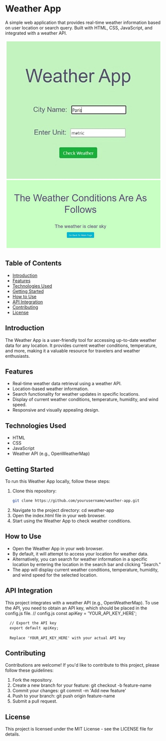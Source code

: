 # Weather App

A simple web application that provides real-time weather information based on user location or search query. Built with HTML, CSS, JavaScript, and integrated with a weather API.

![Weather App Screenshot](screenshot.png)

## Table of Contents

- [Introduction](#introduction)
- [Features](#features)
- [Technologies Used](#technologies-used)
- [Getting Started](#getting-started)
- [How to Use](#how-to-use)
- [API Integration](#api-integration)
- [Contributing](#contributing)
- [License](#license)

## Introduction

The Weather App is a user-friendly tool for accessing up-to-date weather data for any location. It provides current weather conditions, temperature, and more, making it a valuable resource for travelers and weather enthusiasts.

## Features

- Real-time weather data retrieval using a weather API.
- Location-based weather information.
- Search functionality for weather updates in specific locations.
- Display of current weather conditions, temperature, humidity, and wind speed.
- Responsive and visually appealing design.

## Technologies Used

- HTML
- CSS
- JavaScript
- Weather API (e.g., OpenWeatherMap)

## Getting Started

To run this Weather App locally, follow these steps:

1. Clone this repository:
   ```bash
   git clone https://github.com/yourusername/weather-app.git
2. Navigate to the project directory:
   cd weather-app
3. Open the index.html file in your web browser.
4. Start using the Weather App to check weather conditions.

## How to Use

- Open the Weather App in your web browser.
- By default, it will attempt to access your location for weather data.
- Alternatively, you can search for weather information in a specific location by entering the location in the search bar and clicking "Search."
- The app will display current weather conditions, temperature, humidity, and wind speed for the selected location.

## API Integration

This project integrates with a weather API (e.g., OpenWeatherMap). To use the API, you need to obtain an API key, which should be placed in the config.js file.
      // config.js
      const apiKey = 'YOUR_API_KEY_HERE';
      
      // Export the API key
      export default apiKey;

      Replace 'YOUR_API_KEY_HERE' with your actual API key
      
## Contributing
Contributions are welcome! If you'd like to contribute to this project, please follow these guidelines:

1. Fork the repository.
2. Create a new branch for your feature: git checkout -b feature-name
3. Commit your changes: git commit -m 'Add new feature'
4. Push to your branch: git push origin feature-name
5. Submit a pull request.

## License
This project is licensed under the MIT License - see the LICENSE file for details.

